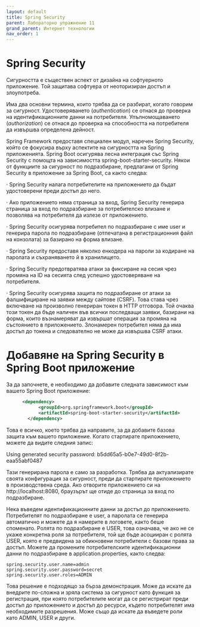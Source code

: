 ```yaml
---
layout: default
title: Spring Security
parent: Лабораторно упражнение 11
grand_parent: Интернет технологии
nav_order: 1
---
```


# Spring Security

Сигурността е съществен аспект от дизайна на софтуерното приложение. Той защитава софтуера от неоторизиран достъп и злоупотреба.

Има два основни термина, които трябва да се разбират, когато говорим за сигурност. Удостоверяването (_authentication_) се отнася до проверка на идентификационните данни на потребителя. Упълномощаването (_authorization_) се отнася до проверка на способността на потребителя да извършва определена дейност.

Spring Framework предоставя специален модул, наречен Spring Security, който се фокусира върху аспектите на сигурността на Spring приложенията. Spring Boot осигурява лесна интеграция със Spring Security с помощта на зависимостта spring-boot-starter-security. Някои от функциите за сигурност по подразбиране, предлагани от Spring Security в приложение за Spring Boot, са както следва:

·        Spring Security налага потребителите на приложението да бъдат удостоверени преди достъп до него.

·        Ако приложението няма страница за вход, Spring Security генерира страница за вход по подразбиране за потребителско влизане и позволява на потребителя да излезе от приложението.

·        Spring Security осигурява потребител по подразбиране с име user и генерира парола по подразбиране (отпечатана в регистрационния файл на конзолата) за базирано на форма влизане.

·        Spring Security предоставя няколко енкодера на пароли за кодиране на паролата и съхраняването й в хранилището.

·        Spring Security предотвратява атаки за фиксиране на сесия чрез промяна на ID на сесията след успешно удостоверяване на потребителя.

·        Spring Security осигурява защита по подразбиране от атаки за фалшифициране на заявки между сайтове (CSRF). Това става чрез включване на произволно генериран токен в HTTP отговора. Той очаква този токен да бъде наличен във всички последващи заявки, базирани на форма, които възнамеряват да извършат операция за промяна на състоянието в приложението. Злонамерен потребител няма да има достъп до токена и следователно не може да извършва CSRF атаки.

# Добавяне на Spring Security в Spring Boot приложение

За да започнете, е необходимо да добавите следната зависимост към вашето Spring Boot приложение:

```xml
	  <dependency>
            <groupId>org.springframework.boot</groupId>
            <artifactId>spring-boot-starter-security</artifactId>
        </dependency>
```

Това е всичко, което трябва да направите, за да добавите базова защита към вашето приложение. Когато стартирате приложението, можете да видите следния запис:

Using generated security password: b5dd65a5-b0e7-49d0-8f2b-eaa55abf0487

Тази генерирана парола е само за разработка. Трябва да актуализирате своята конфигурация за сигурност, преди да стартирате приложението в производствена среда. Ако отворите приложението си на http://localhost:8080, браузърът ще отиде до страница за вход по подразбиране.

Нека въведем идентификационните данни за достъп до приложението. Потребителят по подразбиране е user, а паролата се генерира автоматично и можете да я намерите в логовете, както беше споменато. Ролята по подразбиране е USER, това означава, че ако не се укаже конкретна роля за потребителя, той ще бъде асоцииран с ролята USER, която е предвидена за обикновени потребители с базови права за достъп. Можете да промените потребителските идентификационни данни по подразбиране в application.properties, както следва:

```properties
spring.security.user.name=admin
spring.security.user.password=secret
spring.security.user.roles=ADMIN
```

Това решение е подходящо за бърза демонстрация. Може да искате да внедрите по-сложна и зряла система за сигурност като функция за регистрация, при която потребителите могат да се регистрират преди достъп до приложението и достъп до ресурси, където потребителят има необходимите разрешения. Може също да искате да въведете роли като ADMIN, USER и други.
